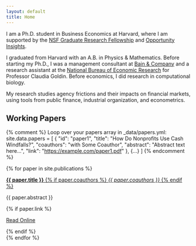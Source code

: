 ```yaml
---
layout: default
title: Home
---
```


<p>I am a Ph.D. student in Business Economics at Harvard, where I am supported by the <a href="https://www.nsfgrfp.org/" rel="external nofollow noopener" target="_blank">NSF Graduate Research Fellowship</a> and <a href="https://opportunityinsights.org/" rel="external nofollow noopener" target="_blank">Opportunity Insights</a>.</p>

<p>I graduated from Harvard with an A.B. in Physics &amp; Mathematics. Before starting my Ph.D., I was a management consultant at <a href="https://www.bain.com/" rel="external nofollow noopener" target="_blank">Bain &amp; Company</a> and a research assistant at the <a href="https://www.nber.org/" rel="external nofollow noopener" target="_blank">National Bureau of Economic Research</a> for Professor Claudia Goldin. Before economics, I did research in computational biology.</p>

<p>My research studies agency frictions and their impacts on financial markets, using tools from public finance, industrial organization, and econometrics.</p>

## Working Papers

{% comment %}
Loop over your papers array in _data/papers.yml:
site.data.papers = [
  {
    "id": "paper1",
    "title": "How Do Nonprofits Use Cash Windfalls?",
    "coauthors": "with Some Coauthor",
    "abstract": "Abstract text here...",
    "link": "https://example.com/paper1.pdf"
  },
  {...}
]
{% endcomment %}

{% for paper in site.publications %}
<div class="my-3">
  <!-- Toggle Link -->
  <a 
    class="d-inline-flex align-items-center collapsed" 
    style="text-transform: none; text-decoration: underline;" 
    data-toggle="collapse"
    href="#{{ paper.id }}"
    role="button"
    aria-expanded="false"
    aria-controls="{{ paper.id }}"
  >
    <strong>{{ paper.title }}</strong>
    {% if paper.coauthors %}
      <span class="ml-2"><em>{{ paper.coauthors }}</em></span>
    {% endif %}
    <!-- Toggle arrow icon -->
    <i class="fas fa-chevron-down ml-2"></i>
  </a>

  <!-- Collapsible Abstract & Link -->
  <div class="collapse mt-2" id="{{ paper.id }}">
    <p>{{ paper.abstract }}</p>
    {% if paper.link %}
      <p>
        <a href="{{ paper.link }}" target="_blank" rel="noopener">Read Online</a>
      </p>
    {% endif %}
  </div>
</div>
{% endfor %}
